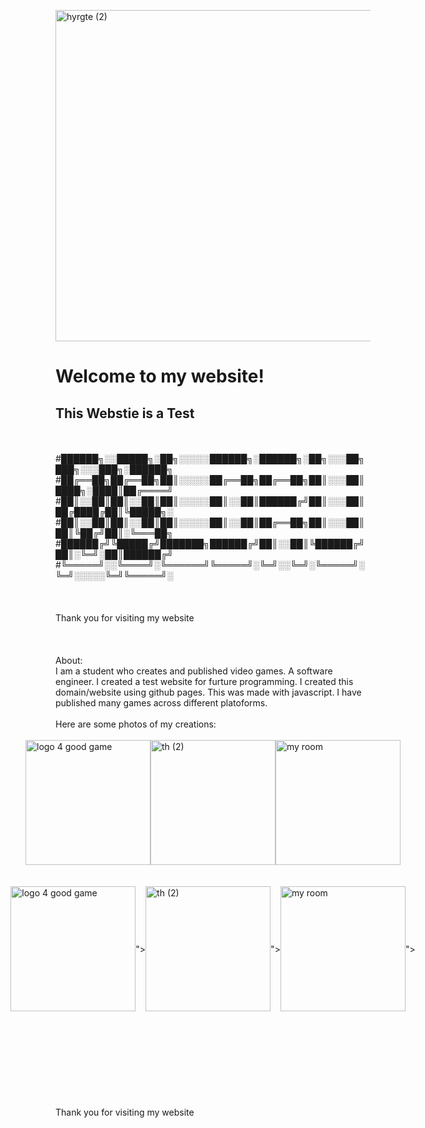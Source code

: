 <img width="530" alt="hyrgte (2)" src="https://github.com/doldrumszz/doldrums.me/assets/125189307/bc3830d1-1ded-4c84-b821-fd96671da7b2"><link rel="icon" href="{{ site.baseurl }}/public/favicon.ico" type="image/x-icon"/>


# **Welcome to my website!**
## This Webstie is a Test
<br />
<br />
#██████╗░░█████╗░██╗░░░░░██████╗░██████╗░██╗░░░██╗███╗░░░███╗░██████╗
#██╔══██╗██╔══██╗██║░░░░░██╔══██╗██╔══██╗██║░░░██║████╗░████║██╔════╝
#██║░░██║██║░░██║██║░░░░░██║░░██║██████╔╝██║░░░██║██╔████╔██║╚█████╗░
#██║░░██║██║░░██║██║░░░░░██║░░██║██╔══██╗██║░░░██║██║╚██╔╝██║░╚═══██╗
#██████╔╝╚█████╔╝███████╗██████╔╝██║░░██║╚██████╔╝██║░╚═╝░██║██████╔╝
#╚═════╝░░╚════╝░╚══════╝╚═════╝░╚═╝░░╚═╝░╚═════╝░╚═╝░░░░░╚═╝╚═════╝░
<br />
<br />
<br />
<br />
Thank you for visiting my website
<br />
<br />
</script>
<br />
<br />
About:
<br />
I am a student who creates and published video games. A software engineer. I created a test website for furture programming. I created this domain/website using github pages. This was made with javascript. I have published many games across different platoforms.
<br />
<br />
Here are some photos of my creations:
<br />
<br />
<style>
    .image-row {
        display: flex;
        flex-direction: row;
        justify-content: center;
        align-items: center;
    }

    .image-row img {
        margin: 10px;
    }
</style>

<div class="image-row">
    <img width="200" alt="logo 4 good game" src="https://user-images.githubusercontent.com/125189307/229464201-1a753459-1f34-4d47-95f6-9c5a55191937.PNG">
    <img width="200" alt="th (2)" src="https://user-images.githubusercontent.com/125189307/229464301-aa91a037-d4c2-4b2c-b857-6323902e66fb.PNG">
    <img width="200" alt="my room" src="https://user-images.githubusercontent.com/125189307/229464582-6b47ad20-0f9d-44b4-91be-5ab497170fd0.png">
</div>
<br />
<br />
<style>
    .image-row {
        display: flex;
        flex-direction: row;
        justify-content: center;
        align-items: center;
    }

    .image-row img {
        margin: 10px;
    }
</style>

<div class="image-row">
    <img width="200" alt="logo 4 good game" src="<img width="530" alt="hyrgte (2)" src="https://github.com/doldrumszz/doldrums.me/assets/125189307/c961d31d-f333-49b3-aef1-ee315b145450">
">
    <img width="200" alt="th (2)" src="<img width="482" alt="sdcfew" src="https://github.com/doldrumszz/doldrums.me/assets/125189307/fe86cd46-dd88-4a12-8bf0-487963a70f6f">
">
    <img width="200" alt="my room" src="<img width="286" alt="bababab (3)" src="https://github.com/doldrumszz/doldrums.me/assets/125189307/c9ba33a0-eb12-4bd5-83c4-1ff18192af84">
">
</div>
<br />
<br />
<br />
<br />
<br />
<br />
<br />
<br />
<br />
Thank you for visiting my website
<br />
<br />


